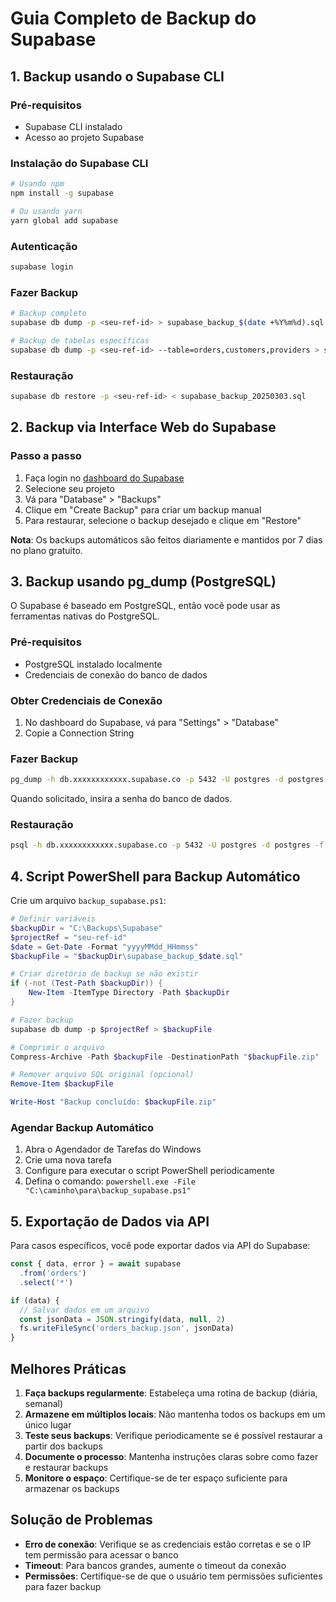 # Guia Completo de Backup do Supabase

## 1. Backup usando o Supabase CLI

### Pré-requisitos
- Supabase CLI instalado
- Acesso ao projeto Supabase

### Instalação do Supabase CLI
```bash
# Usando npm
npm install -g supabase

# Ou usando yarn
yarn global add supabase
```

### Autenticação
```bash
supabase login
```

### Fazer Backup
```bash
# Backup completo
supabase db dump -p <seu-ref-id> > supabase_backup_$(date +%Y%m%d).sql

# Backup de tabelas específicas
supabase db dump -p <seu-ref-id> --table=orders,customers,providers > specific_tables_backup_$(date +%Y%m%d).sql
```

### Restauração
```bash
supabase db restore -p <seu-ref-id> < supabase_backup_20250303.sql
```

## 2. Backup via Interface Web do Supabase

### Passo a passo
1. Faça login no [dashboard do Supabase](https://app.supabase.io)
2. Selecione seu projeto
3. Vá para "Database" > "Backups"
4. Clique em "Create Backup" para criar um backup manual
5. Para restaurar, selecione o backup desejado e clique em "Restore"

**Nota**: Os backups automáticos são feitos diariamente e mantidos por 7 dias no plano gratuito.

## 3. Backup usando pg_dump (PostgreSQL)

O Supabase é baseado em PostgreSQL, então você pode usar as ferramentas nativas do PostgreSQL.

### Pré-requisitos
- PostgreSQL instalado localmente
- Credenciais de conexão do banco de dados

### Obter Credenciais de Conexão
1. No dashboard do Supabase, vá para "Settings" > "Database"
2. Copie a Connection String

### Fazer Backup
```bash
pg_dump -h db.xxxxxxxxxxxx.supabase.co -p 5432 -U postgres -d postgres -f supabase_backup_$(date +%Y%m%d).sql
```

Quando solicitado, insira a senha do banco de dados.

### Restauração
```bash
psql -h db.xxxxxxxxxxxx.supabase.co -p 5432 -U postgres -d postgres -f supabase_backup_20250303.sql
```

## 4. Script PowerShell para Backup Automático

Crie um arquivo `backup_supabase.ps1`:

```powershell
# Definir variáveis
$backupDir = "C:\Backups\Supabase"
$projectRef = "seu-ref-id"
$date = Get-Date -Format "yyyyMMdd_HHmmss"
$backupFile = "$backupDir\supabase_backup_$date.sql"

# Criar diretório de backup se não existir
if (-not (Test-Path $backupDir)) {
    New-Item -ItemType Directory -Path $backupDir
}

# Fazer backup
supabase db dump -p $projectRef > $backupFile

# Comprimir o arquivo
Compress-Archive -Path $backupFile -DestinationPath "$backupFile.zip"

# Remover arquivo SQL original (opcional)
Remove-Item $backupFile

Write-Host "Backup concluído: $backupFile.zip"
```

### Agendar Backup Automático
1. Abra o Agendador de Tarefas do Windows
2. Crie uma nova tarefa
3. Configure para executar o script PowerShell periodicamente
4. Defina o comando: `powershell.exe -File "C:\caminho\para\backup_supabase.ps1"`

## 5. Exportação de Dados via API

Para casos específicos, você pode exportar dados via API do Supabase:

```javascript
const { data, error } = await supabase
  .from('orders')
  .select('*')

if (data) {
  // Salvar dados em um arquivo
  const jsonData = JSON.stringify(data, null, 2)
  fs.writeFileSync('orders_backup.json', jsonData)
}
```

## Melhores Práticas

1. **Faça backups regularmente**: Estabeleça uma rotina de backup (diária, semanal)
2. **Armazene em múltiplos locais**: Não mantenha todos os backups em um único lugar
3. **Teste seus backups**: Verifique periodicamente se é possível restaurar a partir dos backups
4. **Documente o processo**: Mantenha instruções claras sobre como fazer e restaurar backups
5. **Monitore o espaço**: Certifique-se de ter espaço suficiente para armazenar os backups

## Solução de Problemas

- **Erro de conexão**: Verifique se as credenciais estão corretas e se o IP tem permissão para acessar o banco
- **Timeout**: Para bancos grandes, aumente o timeout da conexão
- **Permissões**: Certifique-se de que o usuário tem permissões suficientes para fazer backup
